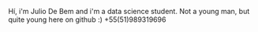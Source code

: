Hí, i'm Julio De Bem and i'm a data science student.
Not a young man, but quite young here on github :)
+55(51)989319696

